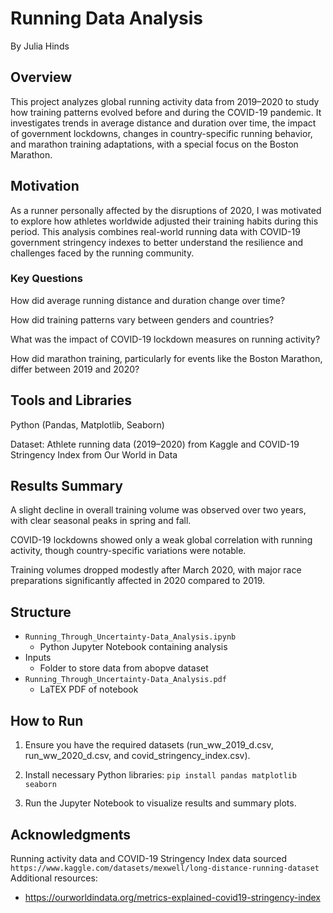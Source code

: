 # Running Data Analysis

By Julia Hinds

## Overview
This project analyzes global running activity data from 2019–2020 to study how training patterns evolved before and during the COVID-19 pandemic.
It investigates trends in average distance and duration over time, the impact of government lockdowns, changes in country-specific running behavior, and marathon training adaptations, with a special focus on the Boston Marathon.

## Motivation
As a runner personally affected by the disruptions of 2020, I was motivated to explore how athletes worldwide adjusted their training habits during this period. This analysis combines real-world running data with COVID-19 government stringency indexes to better understand the resilience and challenges faced by the running community.

### Key Questions
How did average running distance and duration change over time?

How did training patterns vary between genders and countries?

What was the impact of COVID-19 lockdown measures on running activity?

How did marathon training, particularly for events like the Boston Marathon, differ between 2019 and 2020?

## Tools and Libraries
Python (Pandas, Matplotlib, Seaborn)

Dataset: Athlete running data (2019–2020) from Kaggle and COVID-19 Stringency Index from Our World in Data

## Results Summary
A slight decline in overall training volume was observed over two years, with clear seasonal peaks in spring and fall.

COVID-19 lockdowns showed only a weak global correlation with running activity, though country-specific variations were notable.

Training volumes dropped modestly after March 2020, with major race preparations significantly affected in 2020 compared to 2019.

## Structure

- ```Running_Through_Uncertainty-Data_Analysis.ipynb```
    - Python Jupyter Notebook containing analysis
- Inputs
    - Folder to store data from abopve dataset
- ```Running_Through_Uncertainty-Data_Analysis.pdf```
    - LaTEX PDF of notebook

## How to Run

1. Ensure you have the required datasets (run_ww_2019_d.csv, run_ww_2020_d.csv, and covid_stringency_index.csv).

2. Install necessary Python libraries: ```pip install pandas matplotlib seaborn```

3. Run the Jupyter Notebook to visualize results and summary plots.

## Acknowledgments
Running activity data and COVID-19 Stringency Index data sourced ```https://www.kaggle.com/datasets/mexwell/long-distance-running-dataset```
Additional resources: 
- https://ourworldindata.org/metrics-explained-covid19-stringency-index
